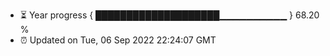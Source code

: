 - ⏳ Year progress { ████████████████████▁▁▁▁▁▁▁▁▁▁ } 68.20 %
- ⏰ Updated on Tue, 06 Sep 2022 22:24:07 GMT

